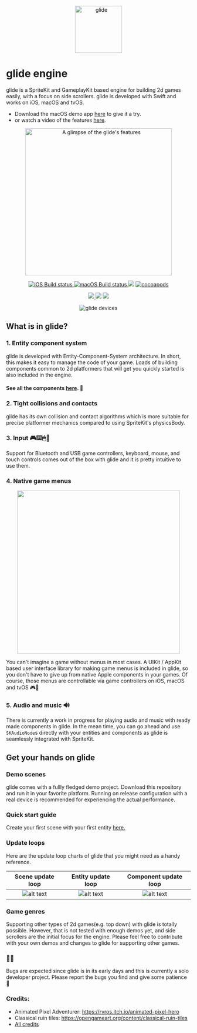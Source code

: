 <p align="center">
<img src="https://github.com/cocoatoucher/Glide/raw/master/Docs/glide_logo_transparent.png" width="128" max-width="80%" alt="glide"/>
</p>

# glide engine

glide is a SpriteKit and GameplayKit based engine for building 2d games easily, with a focus on side scrollers. glide is developed with Swift and works on iOS, macOS and tvOS. 

- Download the macOS demo app [here](https://github.com/cocoatoucher/Glide/raw/master/Docs/GlideDemo.zip) to give it a try. 
- or watch a video of the features [here](https://vimeo.com/334243593). 

<p align="center">
<a target="_blank" rel="noopener noreferrer" href="https://vimeo.com/334243593">
<img src="https://github.com/cocoatoucher/Glide/raw/master/Docs/jump.gif" width="400" max-width="80%" alt="A glimpse of the glide's features">
</a>
</p>

<p align="center">
<a href="https://app.bitrise.io/app/b14b754f747dc2fa">
<img src="https://app.bitrise.io/app/b14b754f747dc2fa/status.svg?token=2DJHooo6_IVnbLRAFbfxzQ" alt="iOS Build status"/>
</a>
<a href="https://app.bitrise.io/app/a302dd2ce8710bf2">
<img src="https://app.bitrise.io/app/a302dd2ce8710bf2/status.svg?token=I5JPNr5-g_hAj2kR6mtZaA" alt="macOS Build status"/>
</a>
<img src="https://img.shields.io/badge/Swift-5.0-orange.svg"/>
<a href="https://cocoapods.org/pods/GlideEngine">
<img src="https://img.shields.io/cocoapods/v/GlideEngine.svg" alt="cocoapods"/>
</a>
</p>
<p align="center">
<a href="https://twitter.com/intent/follow?screen_name=glideengine">
<img src="https://img.shields.io/twitter/follow/glideengine.svg?label=Follow"/>
</a>
<img src="https://img.shields.io/badge/PRs-welcome-brightgreen.svg?style=flat-square"/>
<a href="mailto:cocoatoucher@posteo.se">
<img src="https://img.shields.io/badge/contact-cocoatoucher-yellow.svg?style=flat"/>
</a>
</p>

<p align="center">
<img src="https://github.com/cocoatoucher/Glide/raw/master/Docs/devices.png" max-width="80%" alt="glide devices"/>
</p>

## What is in glide?

### 1. Entity component system
glide is developed with Entity-Component-System architecture. In short, this makes it easy to manage the code of your game. Loads of building components common to 2d platformers that will get you quickly started is also included in the engine. 

#### See all the components [here](https://github.com/cocoatoucher/Glide/blob/master/Docs/Components.md). 👾

### 2. Tight collisions and contacts
glide has its own collision and contact algorithms which is more suitable for precise platformer mechanics compared to using SpriteKit's physicsBody.

### 3. Input 🎮⌨️🖱🔲
Support for Bluetooth and USB game controllers, keyboard, mouse, and touch controls comes out of the box with glide and it is pretty intuitive to use them.

### 4. Native game menus

<p align="center">
<img src="https://github.com/cocoatoucher/Glide/raw/master/Docs/navigatable.gif" width="444" max-width="80%"/>
</p>

You can't imagine a game without menus in most cases. A UIKit / AppKit based user interface library for making game menus is included in glide, so you don't have to give up from native Apple components in your games. Of course, those menus are controllable via game controllers on iOS, macOS and tvOS 🎮💃

### 5. Audio and music 🔊
There is currently a work in progress for playing audio and music with ready made components in glide. In the mean time, you can go ahead and use `SKAudioNode`s directly with your entities and components as glide is seamlessly integrated with SpriteKit.

## Get your hands on glide

### Demo scenes
glide comes with a fullly fledged demo project. Download this repository and run it in your favorite platform. Running on release configuration with a real device is recommended for experiencing the actual performance.

### Quick start guide
Create your first scene with your first entity [here.](https://github.com/cocoatoucher/Glide/blob/master/Docs/QuickStartGuide.md)

### Update loops
Here are the update loop charts of glide that you might need as a handy reference.

Scene update loop       |  Entity update loop     |  Component update loop
:-------------------------:|:-------------------------:|:-------------------------:
![alt text](https://github.com/cocoatoucher/Glide/raw/master/Docs/glide-update-cycle-scene.png "Update cycle of a scene")  |  ![alt text](https://github.com/cocoatoucher/Glide/raw/master/Docs/glide-update-cycle-entity.png "Update cycle of an entity")  |  ![alt text](https://github.com/cocoatoucher/Glide/raw/master/Docs/glide-update-cycle-component.png "Update cycle of a component")

### Game genres
Supporting other types of 2d games(e.g. top down) with glide is totally possible. However, that is not tested with enough demos yet, and side scrollers are the initial focus for the engine. Please feel free to contribute with your own demos and changes to glide for supporting other games.

### 🐞🐜
Bugs are expected since glide is in its early days and this is currently a solo developer project. Please report the bugs you find and give some patience 🙏

### Credits:

- Animated Pixel Adventurer: https://rvros.itch.io/animated-pixel-hero
- Classical ruin tiles: https://opengameart.org/content/classical-ruin-tiles
- [All credits](https://github.com/cocoatoucher/Glide/blob/master/Docs/AssetCredits.md)
